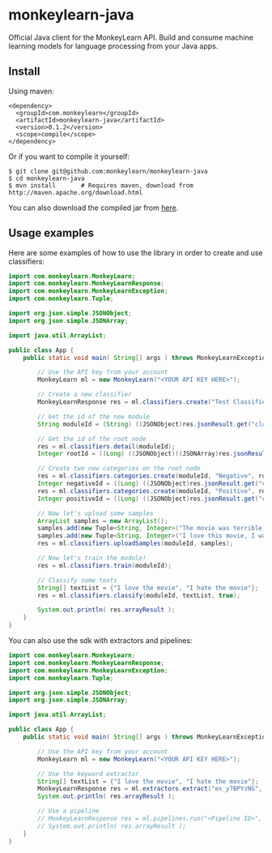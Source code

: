 # monkeylearn-java
Official Java client for the MonkeyLearn API. Build and consume machine learning models for language processing from your Java apps.

Install
-------

Using maven:

    <dependency>
      <groupId>com.monkeylearn</groupId>
      <artifactId>monkeylearn-java</artifactId>
      <version>0.1.2</version>
      <scope>compile</scope>
    </dependency>

Or if you want to compile it yourself:

    $ git clone git@github.com:monkeylearn/monkeylearn-java
    $ cd monkeylearn-java
    $ mvn install       # Requires maven, download from http://maven.apache.org/download.html

You can also download the compiled jar from [here](http://repo.maven.apache.org/maven2/com/monkeylearn/monkeylearn-java/0.1.2/monkeylearn-java-0.1.2-jar-with-dependencies.jar).


Usage examples
--------------

Here are some examples of how to use the library in order to create and use classifiers:
```java
import com.monkeylearn.MonkeyLearn;
import com.monkeylearn.MonkeyLearnResponse;
import com.monkeylearn.MonkeyLearnException;
import com.monkeylearn.Tuple;

import org.json.simple.JSONObject;
import org.json.simple.JSONArray;

import java.util.ArrayList;

public class App {
    public static void main( String[] args ) throws MonkeyLearnException {

        // Use the API key from your account
        MonkeyLearn ml = new MonkeyLearn("<YOUR API KEY HERE>");

        // Create a new classifier
        MonkeyLearnResponse res = ml.classifiers.create("Test Classifier", "Some description");

        // Get the id of the new module
        String moduleId = (String) ((JSONObject)res.jsonResult.get("classifier")).get("hashed_id");

        // Get the id of the root node
        res = ml.classifiers.detail(moduleId);
        Integer rootId = ((Long) ((JSONObject)((JSONArray)res.jsonResult.get("sandbox_categories")).get(0)).get("id")).intValue();

        // Create two new categories on the root node
        res = ml.classifiers.categories.create(moduleId, "Negative", rootId);
        Integer negativeId = ((Long) ((JSONObject)res.jsonResult.get("category")).get("id")).intValue();
        res = ml.classifiers.categories.create(moduleId, "Positive", rootId);
        Integer positiveId = ((Long) ((JSONObject)res.jsonResult.get("category")).get("id")).intValue();

        // Now let's upload some samples
        ArrayList samples = new ArrayList();
        samples.add(new Tuple<String, Integer>("The movie was terrible, I hated it.", negativeId));
        samples.add(new Tuple<String, Integer>("I love this movie, I want to watch it again!", positiveId));
        res = ml.classifiers.uploadSamples(moduleId, samples);

        // Now let's train the module!
        res = ml.classifiers.train(moduleId);

        // Classify some texts
        String[] textList = {"I love the movie", "I hate the movie"};
        res = ml.classifiers.classify(moduleId, textList, true);

        System.out.println( res.arrayResult );
    }
}

```

You can also use the sdk with extractors and pipelines:

```java
import com.monkeylearn.MonkeyLearn;
import com.monkeylearn.MonkeyLearnResponse;
import com.monkeylearn.MonkeyLearnException;
import com.monkeylearn.Tuple;

import org.json.simple.JSONObject;
import org.json.simple.JSONArray;

import java.util.ArrayList;

public class App {
    public static void main( String[] args ) throws MonkeyLearnException {

        // Use the API key from your account
        MonkeyLearn ml = new MonkeyLearn("<YOUR API KEY HERE>");

        // Use the keyword extractor
        String[] textList = {"I love the movie", "I hate the movie"};
        MonkeyLearnResponse res = ml.extractors.extract("ex_y7BPYzNG", textList);
        System.out.println( res.arrayResult );

        // Use a pipeline
        // MonkeyLearnResponse res = ml.pipelines.run("<Pipeline ID>", someJsonHere);
        // System.out.println( res.arrayResult );
    }
}

```
